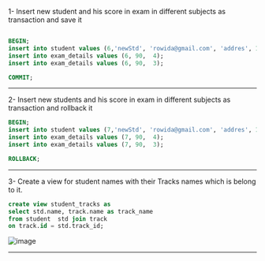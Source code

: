 1- Insert new student and his score in exam in different subjects as transaction and save it

```SQL

BEGIN;
insert into student values (6,'newStd', 'rowida@gmail.com', 'addres', 1);
insert into exam_details values (6, 90,  4);
insert into exam_details values (6, 90,  3);

COMMIT;

```

---

2- Insert new students and his score in exam in different subjects as transaction and rollback it

```sql
BEGIN;
insert into student values (7,'newStd', 'rowida@gmail.com', 'addres', 1);
insert into exam_details values (7, 90,  4);
insert into exam_details values (7, 90,  3);

ROLLBACK;
```
---

3- Create a view for student names with their Tracks names which is belong to it.

```sql
create view student_tracks as
select std.name, track.name as track_name 
from student  std join track 
on track.id = std.track_id;
```
![image](https://user-images.githubusercontent.com/52299389/217234065-858f59b7-cfee-411f-9ba7-78a594d7772f.png)

---
